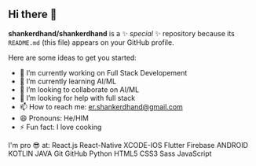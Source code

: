 ## Hi there 👋


**shankerdhand/shankerdhand** is a ✨ _special_ ✨ repository because its `README.md` (this file) appears on your GitHub profile.

Here are some ideas to get you started:

- 🔭 I’m currently working on Full Stack Developement
- 🌱 I’m currently learning AI/ML
- 👯 I’m looking to collaborate on AI/ML
- 🤔 I’m looking for help with full stack
- 📫 How to reach me: er.shankerdhand@gmail.com
- 😄 Pronouns: He/HIM
- ⚡ Fun fact: I love cooking

I'm pro 😎 at:
React.js React-Native XCODE-IOS 
Flutter Firebase ANDROID KOTLIN JAVA Git GitHub Python HTML5 CSS3 Sass JavaScript




